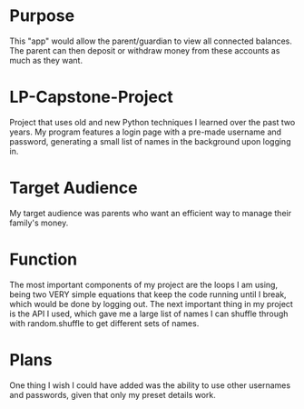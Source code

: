

# Purpose
This "app" would allow the parent/guardian to view all connected balances. The parent can then deposit or withdraw money from these accounts as much as they want.
# LP-Capstone-Project
Project that uses old and new Python techniques I learned over the past two years. 
My program features a login page with a pre-made username and password, generating a small list of names in the background upon logging in.
# Target Audience
My target audience was parents who want an efficient way to manage their family's money.
# Function
The most important components of my project are the loops I am using, being two VERY simple equations that keep the code running until I break, which would be done by logging out. The next important thing in my project is the API I used, which gave me a large list of names I can shuffle through with random.shuffle to get different sets of names.
# Plans
One thing I wish I could have added was the ability to use other usernames and passwords, given that only my preset details work.

